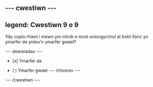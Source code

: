 --- cwestiwn ---
---
legend: Cwestiwn 9 o 9
---

Ydy copïo rhieni i mewn ym mhob e-bost uniongyrchol at bobl ifanc yn ymarfer da ynteu'n ymarfer gwael?

--- dewisiadau ---
- (x) Ymarfer da

- ( ) Ymarfer gwael --- /choices ---

--- /cwestiwn ---

